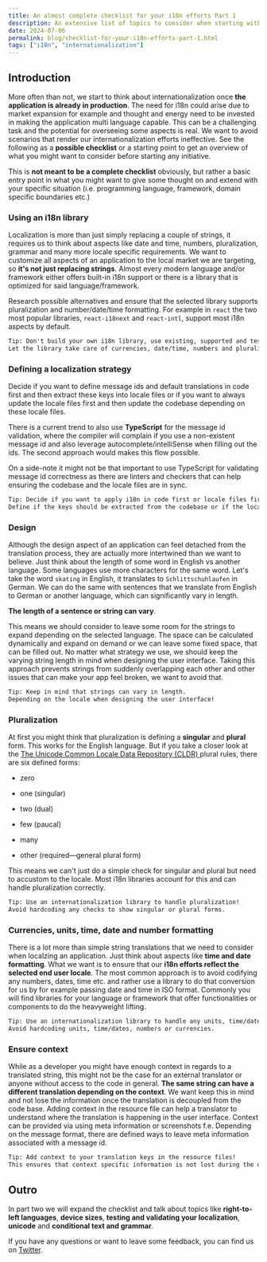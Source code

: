 ```yaml
---
title: An almost complete checklist for your i18n efforts Part 1
description: An extensive list of topics to consider when starting with i18n
date: 2024-07-06
permalink: blog/checklist-for-your-i18n-efforts-part-1.html
tags: ["i18n", "internationalization"]
---
```


## Introduction

More often than not, we start to think about internationalization once **the application is already in production**. The need for i18n could arise due to market expansion for example and thought and energy need to be invested in making the application multi language capable.
This can be a challenging task and the potential for overseeing some aspects is real.
We want to avoid scenarios that render our internationalization efforts ineffective. See the following as a **possible checklist** or a starting point to get an overview of what you might want to consider before starting any initiative.

This is **not meant to be a complete checklist** obviously, but rather a basic entry point in what you might want to give some thought on and extend with your specific situation (i.e. programming language, framework, domain specific boundaries etc.)

### Using an i18n library

Localization is more than just simply replacing a couple of strings, it requires us to think about aspects like date and time, numbers, pluralization, grammar and many more locale specific requirements. We want to customize all aspects of an application to the local market we are targeting, so **it's not just replacing strings**.
Almost every modern language and/or framework either offers built-in i18n support or there is a library that is optimized for said language/framework.

Research possible alternatives and ensure that the selected library supports pluralization and number/date/time formatting. For example in `react` the two most popular libraries, `react-i18next` and `react-intl`, support most i18n aspects by default.

```txt
Tip: Don't build your own i18n library, use existing, supported and tested solutions.
Let the library take care of currencies, date/time, numbers and pluralizations.
```

### Defining a localization strategy

Decide if you want to define message ids and default translations in code first and then extract these keys into locale files or if you want to always update the locale files first and then update the codebase depending on these locale files.

There is a current trend to also use **TypeScript** for the message id validation, where the compiler will complain if you use a non-existent message id and also leverage autocomplete/intelliSense when filling out the ids. The second approach would makes this flow possible.

On a side-note it might not be that important to use TypeScript for validating message id correctness as there are linters and checkers that can help ensuring the codebase and the locale files are in sync.

```txt
Tip: Decide if you want to apply i18n in code first or locale files first.
Define if the keys should be extracted from the codebase or if the locales files are updated first and then the keys applied to the codebase.
```

### Design

Although the design aspect of an application can feel detached from the translation process, they are actually more intertwined than we want to believe. Just think about the length of some word in English vs another language. Some languages use more characters for the same word.
Let's take the word `skating` in English, it translates to `Schlittschuhlaufen` in German. We can do the same with sentences that we translate from English to German or another language, which can significantly vary in length.

**The length of a sentence or string can vary**.

This means we should consider to leave some room for the strings to expand depending on the selected language. The space can be calculated dynamically and expand on demand or we can leave some fixed space, that can be filled out.
No matter what strategy we use, we should keep the varying string length in mind when designing the user interface. Taking this approach prevents strings from suddenly overlapping each other and other issues that can make your app feel broken, we want to avoid that.

```txt
Tip: Keep in mind that strings can vary in length.
Depending on the locale when designing the user interface!
```

### Pluralization

At first you might think that pluralization is defining a **singular** and **plural** form. This works for the English language. But if you take a closer look at the [The Unicode Common Locale Data Repository (CLDR) ](https://cldr.unicode.org/index/cldr-spec/plural-rules) plural rules, there are six defined forms:

- zero

- one (singular)

- two (dual)

- few (paucal)

- many

- other (required—general plural form)

This means we can't just do a simple check for singular and plural but need to accustom to the locale. Most i18n libraries account for this and can handle pluralization correctly.

```txt
Tip: Use an internationalization library to handle pluralization!
Avoid hardcoding any checks to show singular or plural forms.
```

### Currencies, units, time, date and number formatting

There is a lot more than simple string translations that we need to consider when localzing an application. Just think about aspects like **time and date formatting**. What we want is to ensure that our **i18n efforts reflect the selected end user locale**.
The most common approach is to avoid codifying any numbers, dates, time etc. and rather use a library to do that conversion for us by for example passing date and time in ISO format. Commonly you will find libraries for your language or framework that offer functionalities or components to do the heavyweight lifting.

```txt
Tip: Use an internationalization library to handle any units, time/dates, numbers or currencies formatting!
Avoid hardcoding units, time/dates, numbers or currencies.
```

### Ensure context

While as a developer you might have enough context in regards to a translated string, this might not be the case for an external translator or anyone without access to the code in general.
**The same string can have a different translation depending on the context**. We want keep this in mind and not lose the information once the translation is decoupled from the code base.
Adding context in the resource file can help a translator to understand where the translation is happening in the user interface. Context can be provided via using meta information or screenshots f.e.
Depending on the message format, there are defined ways to leave meta information associated with a message id.

```txt
Tip: Add context to your translation keys in the resource files!
This ensures that context specific information is not lost during the developer/translator handover.
```

## Outro

In part two we will expand the checklist and talk about topics like **right-to-left languages**, **device sizes**, **testing and validating your localization**, **unicode** and **conditional text and grammar**.

If you have any questions or want to leave some feedback, you can find us on [Twitter](https://twitter.com/lingualdev).
